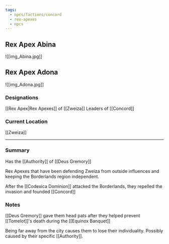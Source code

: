 ```yaml
---
tags:
  - npcs/factions/concord
  - rex-apexes
  - npcs
---
```

## Rex Apex Abina
![[img_Abina.jpg]]
## Rex Apex Adona
![[img_Adona.jpg]]
### Designations
[[Rex Apex|Rex Apexes]] of [[Zweiza]]
Leaders of [[Concord]]

### Current Location
[[Zweiza]]

___
### Summary
Has the [[Authority]] of [[Deus Gremory]]

Rex Apexes that have been defending Zweiza from outside influences and keeping the Borderlands region independent.

After the [[Codexica Dominion]] attacked the Borderlands, they repelled the invasion and founded [[Concord]]

### Notes
[[Deus Gremory]] gave them head pats after they helped prevent [[Tomelot]]'s death during the [[Equinox Banquet]]

Being far away from the city causes them to lose their individuality. Possibly caused by their specific [[Authority]].